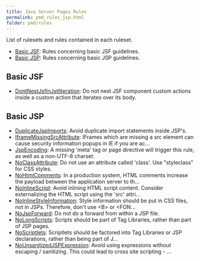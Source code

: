 ```yaml
---
title: Java Server Pages Rules
permalink: pmd_rules_jsp.html
folder: pmd/rules
---
```

List of rulesets and rules contained in each ruleset.

*   [Basic JSF](pmd_rules_jsp_basic-jsf.html): Rules concerning basic JSF guidelines.
*   [Basic JSP](pmd_rules_jsp_basic.html): Rules concerning basic JSP guidelines.

## Basic JSF
*   [DontNestJsfInJstlIteration](pmd_rules_jsp_basic-jsf.html#dontnestjsfinjstliteration): Do not nest JSF component custom actions inside a custom action that iterates over its body.

## Basic JSP
*   [DuplicateJspImports](pmd_rules_jsp_basic.html#duplicatejspimports): Avoid duplicate import statements inside JSP's.
*   [IframeMissingSrcAttribute](pmd_rules_jsp_basic.html#iframemissingsrcattribute): IFrames which are missing a src element can cause security information popups in IE if you are ac...
*   [JspEncoding](pmd_rules_jsp_basic.html#jspencoding): A missing 'meta' tag or page directive will trigger this rule, as well as a non-UTF-8 charset.
*   [NoClassAttribute](pmd_rules_jsp_basic.html#noclassattribute): Do not use an attribute called 'class'. Use "styleclass" for CSS styles.
*   [NoHtmlComments](pmd_rules_jsp_basic.html#nohtmlcomments): In a production system, HTML comments increase the payload			between the application server to th...
*   [NoInlineScript](pmd_rules_jsp_basic.html#noinlinescript): Avoid inlining HTML script content.  Consider externalizing the HTML script using the 'src' attri...
*   [NoInlineStyleInformation](pmd_rules_jsp_basic.html#noinlinestyleinformation): Style information should be put in CSS files, not in JSPs. Therefore, don't use &lt;B> or &lt;FON...
*   [NoJspForward](pmd_rules_jsp_basic.html#nojspforward): Do not do a forward from within a JSP file.
*   [NoLongScripts](pmd_rules_jsp_basic.html#nolongscripts): Scripts should be part of Tag Libraries, rather than part of JSP pages.
*   [NoScriptlets](pmd_rules_jsp_basic.html#noscriptlets): Scriptlets should be factored into Tag Libraries or JSP	declarations, rather than being part of J...
*   [NoUnsanitizedJSPExpression](pmd_rules_jsp_basic.html#nounsanitizedjspexpression): Avoid using expressions without escaping / sanitizing. This could lead to cross site scripting - ...

